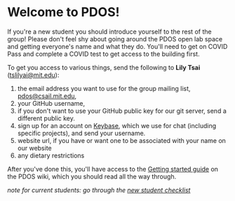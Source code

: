 # Welcome to PDOS!

If you're a new student you should introduce yourself to the rest of the group! Please don't feel shy about going around the PDOS open lab space and getting everyone's name and what they do. You'll need to get on COVID Pass and complete a COVID test to get access to the building first.

To get you access to various things, send the following to **Lily Tsai** (tslilyai@mit.edu):

1. the email address you want to use for the group mailing list, <pdos@csail.mit.edu>,
2. your GitHub username,
3. if you don't want to use your GitHub public key for our git server, send a different public key.
4. sign up for an account on [Keybase](https://keybase.io/), which we use for
   chat (including specific projects), and send your username.
5. website url, if you have or want one to be associated with your name on our website
6. any dietary restrictions

After you've done this, you'll have access to the [Getting started guide](https://github.com/mit-pdos/wiki/blob/master/new-student-getting-started.md) on the PDOS wiki, which you should read all the way through.

_note for current students: go through the [new student checklist](https://github.com/mit-pdos/wiki/blob/master/onboarding/new-student-checklist.md)_
